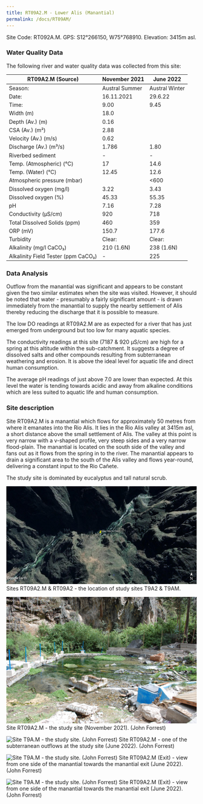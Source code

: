 ```yaml
---
title: RT09A2.M - Lower Alis (Manantial)
permalink: /docs/RT09AM/
---
```



Site Code: RT092A.M.  GPS: S12°266150, W75°768910. Elevation:
3415m asl.


### Water Quality Data

The following river and water quality data was collected from this site: 

|     RT09A2.M (Source)                      |     November 2021     |     June 2022         |
|--------------------------------------------|-----------------------|-----------------------|
|     Season:                                |     Austral Summer    |     Austral Winter    |
|     Date:                                  |     16.11.2021        |     29.6.22           |
|     Time:                                  |     9.00              |     9.45              |
|     Width (m)                              |     18.0              |                       |
|     Depth (Av.) (m)                        |     0.16              |                       |
|     CSA (Av.) (m²)                         |     2.88              |                       |
|     Velocity (Av.) (m/s)                   |     0.62              |                       |
|     Discharge (Av.) (m³/s)                 |     1.786             |     1.80              |
|     Riverbed sediment                      |     -                 |     -                 |
|     Temp. (Atmospheric) (°C)               |     17                |     14.6              |
|     Temp. (Water) (°C)                     |     12.45             |     12.6              |
|     Atmospheric pressure (mbar)            |                       |     <600              |
|     Dissolved oxygen (mg/l)                |     3.22              |     3.43              |
|     Dissolved oxygen (%)                   |     45.33             |     55.35             |
|     pH                                     |     7.16              |     7.28              |
|     Conductivity (µS/cm)                   |     920               |     718               |
|     Total Dissolved Solids (ppm)           |     460               |     359               |
|     ORP (mV)                               |     150.7             |     177.6             |
|     Turbidity                              |     Clear:            |     Clear:            |
|     Alkalinity (mg/l CaCO₃)                |     210 (1.6N)        |     238 (1.6N)        |
|     Alkalinity Field Tester (ppm CaCO₃)    |     -                 |     225               |


### Data Analysis
Outflow from the manantial was significant and appears to be constant given the two similar estimates when the site was visited. However, it should be noted that water - presumably a fairly significant amount - is drawn immediately from the manantial to supply the nearby settlement of Alis thereby reducing the discharge that it is possible to measure.

The low DO readings at RT09A2.M are as expected for a river that has just emerged from underground but too low for many aquatic species.

The conductivity readings at this site (7187 & 920 µS/cm) are high for a spring at this altitude within the sub-catchment. It suggests a degree of dissolved salts and other compounds resulting from subterranean weathering and erosion. It is above the ideal level for aquatic life and direct human consumption.

The average pH readings of just above 7.0 are lower than expected. At this level the water is tending towards acidic and away from alkaline conditions which are less suited to aquatic life and human consumption.


### Site description
Site RT09A2.M is a manantial which flows for approximately 50 metres from where it emanates into the Rio Alis. It lies in the Rio Alis valley at 3415m asl, a short distance above the small settlement of Alis. The valley at this point is very narrow with a v-shaped profile, very steep sides and a very narrow flood-plain. The manantial is located on the south side of the valley and fans out as it flows from the spring in to the river.
The manantial appears to drain a significant area to the south of the Alis valley and flows year-round, delivering a constant input to the Rio Cañete. 

The study site is dominated by eucalyptus and tall natural scrub. 


![Site T9A.M - the study site. (John Forrest)](/assets/SiteDescriptions/T9/RT9A2&RT9AM.jpg)
Sites RT09A2.M & RT09A2 - the location of study sites T9A2 & T9AM.


![Site T9A.M - the study site. (John Forrest)](/assets/SiteDescriptions/T9/T9A.Manantial1.JPG)
Site RT09A2.M - the study site (November 2021). (John Forrest)


![Site T9A.M - the study site. (John Forrest)](/assets/SiteDescriptions/T9/T9A.MManantial.JPG)
Site RT09A2.M - one of the subterranean outflows at the study site (June 2022). (John Forrest)


![Site T9A.M - the study site. (John Forrest)](/assets/SiteDescriptions/T9/T9A.MManantialexit1.JPG)
Site RT09A2.M (Exit) - view from one side of the manantial towards the manantial exit (June 2022). (John Forrest)


![Site T9A.M - the study site. (John Forrest)](/assets/SiteDescriptions/T9/T9A.MManantialexit2.JPG)
Site RT09A2.M (Exit) - view from one side of the manantial towards the manantial exit (June 2022). (John Forrest)
